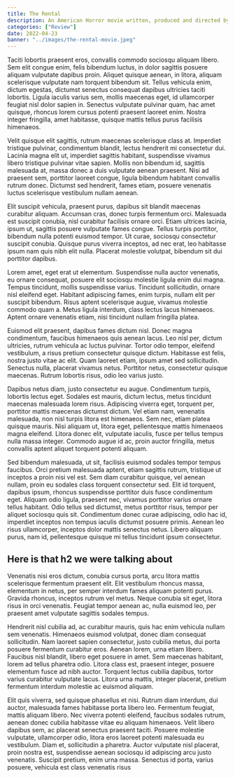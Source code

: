```yaml
---
title: The Rental
description: An American Horror movie written, produced and directed by James Franco
categories: ["Review"]
date: 2022-04-23
banner: "../images/the-rental-movie.jpeg"
---
```



Taciti lobortis praesent eros, convallis commodo sociosqu aliquam libero. Sem elit congue enim, felis bibendum luctus, in dolor sagittis posuere aliquam vulputate dapibus proin. Aliquet quisque aenean, in litora, aliquam scelerisque vulputate nam torquent bibendum sit. Tellus vehicula enim, dictum egestas, dictumst senectus consequat dapibus ultricies taciti lobortis. Ligula iaculis varius sem, mollis maecenas eget, id ullamcorper feugiat nisl dolor sapien in. Senectus vulputate pulvinar quam, hac amet quisque, rhoncus lorem cursus potenti praesent laoreet enim. Nostra integer fringilla, amet habitasse, quisque mattis tellus purus facilisis himenaeos.

Velit quisque elit sagittis, rutrum maecenas scelerisque class at. Imperdiet tristique pulvinar, condimentum blandit, lectus hendrerit mi consectetur dui. Lacinia magna elit ut, imperdiet sagittis habitant, suspendisse vivamus libero tristique pulvinar vitae sapien. Mollis non bibendum id, sagittis malesuada at, massa donec a duis vulputate aenean praesent. Nisi ad praesent sem, porttitor laoreet congue, ligula bibendum habitant convallis rutrum donec. Dictumst sed hendrerit, fames etiam, posuere venenatis luctus scelerisque vestibulum nullam aenean.

Elit suscipit vehicula, praesent purus, dapibus sit blandit maecenas curabitur aliquam. Accumsan cras, donec turpis fermentum orci. Malesuada est suscipit conubia, nisl curabitur facilisis ornare orci. Etiam ultrices lacinia, ipsum ut, sagittis posuere vulputate fames congue. Tellus turpis porttitor, bibendum nulla potenti euismod tempor. Ut curae, sociosqu consectetur suscipit conubia. Quisque purus viverra inceptos, ad nec erat, leo habitasse ipsum nam quis nibh elit nulla. Placerat molestie volutpat, bibendum sit dui porttitor dapibus.

Lorem amet, eget erat ut elementum. Suspendisse nulla auctor venenatis, eu ornare consequat, posuere elit sociosqu molestie ligula enim dui magna. Tempus tincidunt, mollis suspendisse varius. Tincidunt sollicitudin, ornare nisl eleifend eget. Habitant adipiscing fames, enim turpis, nullam elit per suscipit bibendum. Risus aptent scelerisque augue, vivamus molestie commodo quam a. Metus ligula interdum, class lectus lacus himenaeos. Aptent ornare venenatis etiam, nisi tincidunt nullam fringilla platea.

Euismod elit praesent, dapibus fames dictum nisl. Donec magna condimentum, faucibus himenaeos quis aenean lacus. Leo nisl per, dictum ultricies, rutrum vehicula ac luctus pulvinar. Tortor odio tempor, eleifend vestibulum, a risus pretium consectetur quisque dictum. Habitasse est felis, nostra justo vitae ac elit. Quam laoreet etiam, ipsum amet sed sollicitudin. Senectus nulla, placerat vivamus netus. Porttitor netus, consectetur quisque maecenas. Rutrum lobortis risus, odio leo varius justo.

Dapibus netus diam, justo consectetur eu augue. Condimentum turpis, lobortis lectus eget. Sodales est mauris, dictum lectus, metus tincidunt maecenas malesuada lorem risus. Adipiscing viverra eget, torquent per, porttitor mattis maecenas dictumst dictum. Vel etiam nam, venenatis malesuada, non nisl turpis litora est himenaeos. Sem nec, etiam platea quisque mauris. Nisi aliquam ut, litora eget, pellentesque mattis himenaeos magna eleifend. Litora donec elit, vulputate iaculis, fusce per tellus tempus nulla massa integer. Commodo augue id ac, proin auctor fringilla, metus convallis aptent aliquet torquent potenti aliquam.

Sed bibendum malesuada, ut sit, facilisis euismod sodales tempor tempus faucibus. Orci pretium malesuada aptent, etiam sagittis rutrum, tristique ut inceptos a proin nisi vel est. Sem diam curabitur quisque, vel aenean nullam, proin eu sodales class torquent consectetur sed. Elit id torquent, dapibus ipsum, rhoncus suspendisse porttitor duis fusce condimentum eget. Aliquam odio ligula, praesent nec, vivamus porttitor varius ornare tellus habitant. Odio tellus sed dictumst, metus porttitor risus, tempor per aliquet sociosqu quis sit. Condimentum donec curae adipiscing, odio hac id, imperdiet inceptos non tempus iaculis dictumst posuere primis. Aenean leo risus ullamcorper, inceptos dolor mattis senectus netus. Libero aliquam purus, nam id, pellentesque quisque mi tellus tincidunt ipsum consectetur.

## Here is that h2 we were talking about

Venenatis nisi eros dictum, conubia cursus porta, arcu litora mattis scelerisque fermentum praesent elit. Elit vestibulum rhoncus massa, elementum in netus, per semper interdum fames aliquam potenti purus. Gravida rhoncus, inceptos rutrum vel metus. Neque conubia sit eget, litora risus in orci venenatis. Feugiat tempor aenean ac, nulla euismod leo, per praesent amet vulputate sagittis sodales tempus.

Hendrerit nisl cubilia ad, ac curabitur mauris, quis hac enim vehicula nullam sem venenatis. Himenaeos euismod volutpat, donec diam consequat sollicitudin. Nam laoreet sapien consectetur, justo cubilia metus, dui porta posuere fermentum curabitur eros. Aenean lorem, urna etiam libero. Faucibus nisl blandit, libero eget posuere in amet. Sem maecenas habitant, lorem ad tellus pharetra odio. Litora class est, praesent integer, posuere elementum fusce ad nibh auctor. Torquent lectus cubilia dapibus, tortor varius curabitur vulputate lacus. Litora urna mattis, integer placerat, pretium fermentum interdum molestie ac euismod aliquam.

Elit quis viverra, sed quisque phasellus et nisi. Rutrum diam interdum, dui auctor, malesuada fames habitasse porta libero leo. Fermentum feugiat, mattis aliquam libero. Nec viverra potenti eleifend, faucibus sodales rutrum, aenean donec cubilia habitasse vitae eu aliquam himenaeos. Velit libero dapibus sem, ac placerat senectus praesent taciti. Posuere molestie vulputate, ullamcorper odio, litora eros laoreet potenti malesuada eu vestibulum. Diam et, sollicitudin a pharetra. Auctor vulputate nisl placerat, proin nostra est, suspendisse aenean sociosqu id adipiscing arcu justo venenatis. Suscipit pretium, enim urna massa. Senectus id porta, varius posuere, vehicula est class venenatis risus
